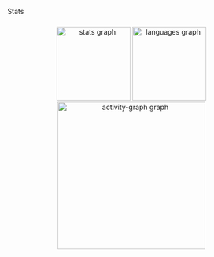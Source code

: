 <p align="left">Stats</p>

###

<div align="center">
  <img src="https://github-readme-stats.vercel.app/api?username=fuuzzyy&hide_title=false&hide_rank=false&show_icons=true&include_all_commits=true&count_private=true&disable_animations=false&theme=dracula&locale=en&hide_border=false&order=1" height="150" alt="stats graph"  />
  <img src="https://github-readme-stats.vercel.app/api/top-langs?username=fuuzzyy&locale=en&hide_title=false&layout=compact&card_width=320&langs_count=5&theme=ocean_dark&hide_border=true&order=2" height="150" alt="languages graph"  />
  <img src="https://github-readme-activity-graph.vercel.app/graph?username=fuuzzyy&radius=16&theme=react&area=true&order=5" height="300" alt="activity-graph graph"  />
</div>

###
